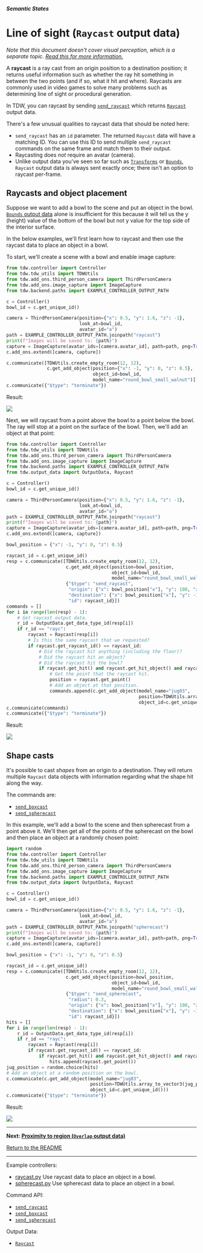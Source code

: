 ##### Semantic States

# Line of sight (`Raycast` output data)

*Note that this document doesn't cover visual perception, which is a separate topic. [Read this for more information.](../visual_perception/overview.md)*

A **raycast** is a ray cast from an origin position to a destination position; it returns useful information such as whether the ray hit something in between the two points (and if so, what it hit and where). Raycasts are commonly used in video games to solve many problems such as determining line of sight or procedural generation. 

In TDW, you can raycast by sending [`send_raycast`](../../api/command_api.md#send_raycast) which returns [`Raycast`](../../api/output_data.md#Raycast) output data.

There's a few unusual qualities to raycast data that should be noted here:

- `send_raycast` has an `id` parameter. The returned `Raycast` data will have a matching ID. You can use this ID to send multiple `send_raycast` commands on the same frame and match them to their output.
- Raycasting does *not* require an avatar (camera).
- Unlike output data you've seen so far such as [`Transforms`](../core_concepts/output_data.md) or [`Bounds`](../scene_setup_low_level/bounds.md), `Raycast` output data is always sent exactly once; there isn't an option to raycast per-frame.

## Raycasts and object placement

Suppose we want to add a bowl to the scene and put an object in the bowl. [`Bounds` output data](../scene_setup_low_level/bounds.md) alone is insufficient for this because it will tell us the y (height) value of the bottom of the bowl but not y value for the top side of the interior surface.

In the below examples, we'll  first learn how to raycast and then use the raycast data to place an object in a bowl.

To start, we'll create a scene with a bowl and enable image capture:

```python
from tdw.controller import Controller
from tdw.tdw_utils import TDWUtils
from tdw.add_ons.third_person_camera import ThirdPersonCamera
from tdw.add_ons.image_capture import ImageCapture
from tdw.backend.paths import EXAMPLE_CONTROLLER_OUTPUT_PATH

c = Controller()
bowl_id = c.get_unique_id()

camera = ThirdPersonCamera(position={"x": 0.5, "y": 1.6, "z": -1},
                           look_at=bowl_id,
                           avatar_id="a")
path = EXAMPLE_CONTROLLER_OUTPUT_PATH.joinpath("raycast")
print(f"Images will be saved to: {path}")
capture = ImageCapture(avatar_ids=[camera.avatar_id], path=path, png=True)
c.add_ons.extend([camera, capture])

c.communicate([TDWUtils.create_empty_room(12, 12),
               c.get_add_object(position={"x": -1, "y": 0, "z": 0.5},
                                object_id=bowl_id,
                                model_name="round_bowl_small_walnut")])
c.communicate({"$type": "terminate"})
```

Result:

![](images/raycast/0.png)

Next, we will raycast from a point above the bowl to a point below the bowl. The ray will stop at a point on the surface of the bowl. Then, we'll add an object at that point:

```python
from tdw.controller import Controller
from tdw.tdw_utils import TDWUtils
from tdw.add_ons.third_person_camera import ThirdPersonCamera
from tdw.add_ons.image_capture import ImageCapture
from tdw.backend.paths import EXAMPLE_CONTROLLER_OUTPUT_PATH
from tdw.output_data import OutputData, Raycast

c = Controller()
bowl_id = c.get_unique_id()

camera = ThirdPersonCamera(position={"x": 0.5, "y": 1.6, "z": -1},
                           look_at=bowl_id,
                           avatar_id="a")
path = EXAMPLE_CONTROLLER_OUTPUT_PATH.joinpath("raycast")
print(f"Images will be saved to: {path}")
capture = ImageCapture(avatar_ids=[camera.avatar_id], path=path, png=True)
c.add_ons.extend([camera, capture])

bowl_position = {"x": -1, "y": 0, "z": 0.5}

raycast_id = c.get_unique_id()
resp = c.communicate([TDWUtils.create_empty_room(12, 12),
                      c.get_add_object(position=bowl_position,
                                       object_id=bowl_id,
                                       model_name="round_bowl_small_walnut"),
                      {"$type": "send_raycast",
                       "origin": {"x": bowl_position["x"], "y": 100, "z": bowl_position["z"]},
                       "destination": {"x": bowl_position["x"], "y": -100, "z": bowl_position["z"]},
                       "id": raycast_id}])
commands = []
for i in range(len(resp) - 1):
    # Get raycast output data.
    r_id = OutputData.get_data_type_id(resp[i])
    if r_id == "rayc":
        raycast = Raycast(resp[i])
        # Is this the same raycast that we requested?
        if raycast.get_raycast_id() == raycast_id:
            # Did the raycast hit anything (including the floor)?
            # Did the raycast hit an object?
            # Did the raycast hit the bowl?
            if raycast.get_hit() and raycast.get_hit_object() and raycast.get_object_id() == bowl_id:
                # Get the point that the raycast hit.
                position = raycast.get_point()
                # Add an object at that position.
                commands.append(c.get_add_object(model_name="jug03",
                                                 position=TDWUtils.array_to_vector3(position),
                                                 object_id=c.get_unique_id()))
c.communicate(commands)
c.communicate({"$type": "terminate"})
```

Result:

![](images/raycast/1.png)

## Shape casts

It's possible to cast *shapes* from an origin to a destination. They will return multiple `Raycast` data objects with information regarding what the shape hit along the way.

The commands are:

-  [`send_boxcast`](../../api/command_api.md#send_boxcast)
-  [`send_spherecast`](../../api/command_api.md#send_spherecast)

In this example, we'll add a bowl to the scene and then spherecast from a point above it. We'll then get all of the points of the spherecast on the bowl and then place an object at a randomly chosen point:

```python
import random
from tdw.controller import Controller
from tdw.tdw_utils import TDWUtils
from tdw.add_ons.third_person_camera import ThirdPersonCamera
from tdw.add_ons.image_capture import ImageCapture
from tdw.backend.paths import EXAMPLE_CONTROLLER_OUTPUT_PATH
from tdw.output_data import OutputData, Raycast

c = Controller()
bowl_id = c.get_unique_id()

camera = ThirdPersonCamera(position={"x": 0.5, "y": 1.6, "z": -1},
                           look_at=bowl_id,
                           avatar_id="a")
path = EXAMPLE_CONTROLLER_OUTPUT_PATH.joinpath("spherecast")
print(f"Images will be saved to: {path}")
capture = ImageCapture(avatar_ids=[camera.avatar_id], path=path, png=True)
c.add_ons.extend([camera, capture])

bowl_position = {"x": -1, "y": 0, "z": 0.5}

raycast_id = c.get_unique_id()
resp = c.communicate([TDWUtils.create_empty_room(12, 12),
                      c.get_add_object(position=bowl_position,
                                       object_id=bowl_id,
                                       model_name="round_bowl_small_walnut"),
                      {"$type": "send_spherecast",
                       "radius": 0.3,
                       "origin": {"x": bowl_position["x"], "y": 100, "z": bowl_position["z"]},
                       "destination": {"x": bowl_position["x"], "y": -100, "z": bowl_position["z"]},
                       "id": raycast_id}])
hits = []
for i in range(len(resp) - 1):
    r_id = OutputData.get_data_type_id(resp[i])
    if r_id == "rayc":
        raycast = Raycast(resp[i])
        if raycast.get_raycast_id() == raycast_id:
            if raycast.get_hit() and raycast.get_hit_object() and raycast.get_object_id() == bowl_id:
                hits.append(raycast.get_point())
jug_position = random.choice(hits)
# Add an object at a random position on the bowl.
c.communicate(c.get_add_object(model_name="jug03",
                               position=TDWUtils.array_to_vector3(jug_position),
                               object_id=c.get_unique_id()))
c.communicate({"$type": "terminate"})
```

Result:

![](images/raycast/spherecast.png)

***

**Next: [Proximity to region (`Overlap` output data)](overlap.md)**

[Return to the README](../../../README.md)

***

Example controllers:

- [raycast.py](https://github.com/threedworld-mit/tdw/blob/master/Python/example_controllers/semantic_states/raycast.py) Use raycast data to place an object in a bowl.
- [spherecast.py](https://github.com/threedworld-mit/tdw/blob/master/Python/example_controllers/semantic_states/spherecast.py) Use spherecast data to place an object in a bowl.

Command API:

-  [`send_raycast`](../../api/command_api.md#send_raycast)
-  [`send_boxcast`](../../api/command_api.md#send_boxcast)
-  [`send_spherecast`](../../api/command_api.md#send_spherecast)

Output Data:

- [`Raycast`](../../api/output_data.md#Raycast)
